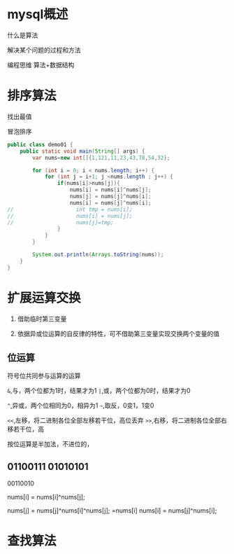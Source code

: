 # mysql概述


什么是算法

解决某个问题的过程和方法


编程思维
算法+数据结构




# 排序算法


找出最值


冒泡排序

```java
public class demo01 {
    public static void main(String[] args) {
        var nums=new int[]{1,121,11,23,43,78,54,32};

        for (int i = 0; i < nums.length; i++) {
            for (int j = i+1; j <nums.length ; j++) {
                if(nums[i]>nums[j]){
                    nums[i] = nums[i]^nums[j];
                    nums[j] = nums[j]^nums[i];
                    nums[i] = nums[j]^nums[i];
//                    int tmp = nums[i];
//                    nums[i] = nums[j];
//                    nums[j]=tmp;
                }
            }
        }

        System.out.println(Arrays.toString(nums));
    }
}
```



# 扩展运算交换

1. 借助临时第三变量


2. 依据异或位运算的自反律的特性，可不借助第三变量实现交换两个变量的值







## 位运算

符号位共同参与运算的运算

`&`,与，两个位都为1时，结果才为1
`|`,或，两个位都为0时，结果才为0

`^`,异或，两个位相同为0，相异为1
`~`,取反，0变1，1变0

`<<`,左移，将二进制各位全部左移若干位，高位丢弃
`>>`,右移，将二进制各位全部右移若干位，高




按位运算是半加法，不进位的，

01100111
01010101
--------
00110010


nums[i] = nums[i]^nums[j];


nums[j] = nums[j]^nums[i]^nums[j];
=nums[i]
nums[i] = nums[j]^nums[i];



# 查找算法



